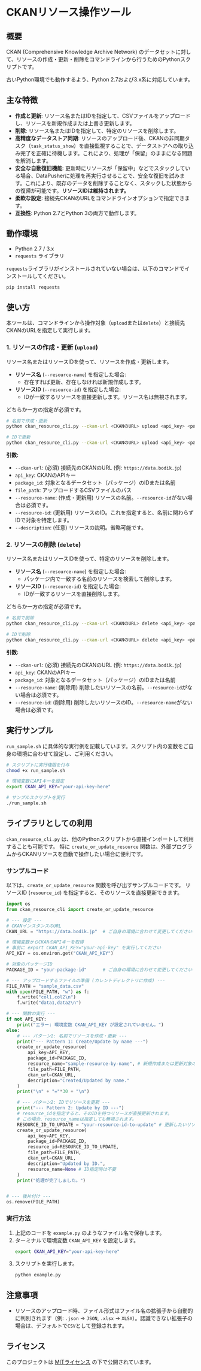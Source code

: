 # CKANリソース操作ツール

## 概要

CKAN (Comprehensive Knowledge Archive Network) のデータセットに対して、リソースの作成・更新・削除をコマンドラインから行うためのPythonスクリプトです。

古いPython環境でも動作するよう、Python 2.7および3.x系に対応しています。

## 主な特徴

- **作成と更新**: リソース名またはIDを指定して、CSVファイルをアップロードし、リソースを新規作成または上書き更新します。
- **削除**: リソース名またはIDを指定して、特定のリソースを削除します。
- **高精度なデータストア同期**: リソースのアップロード後、CKANの非同期タスク（`task_status_show`）を直接監視することで、データストアへの取り込み完了を正確に待機します。これにより、処理が「保留」のままになる問題を解消します。
- **安全な自動復旧機能**: 更新時にリソースが「保留中」などでスタックしている場合、DataPusherに処理を再実行させることで、安全な復旧を試みます。これにより、既存のデータを削除することなく、スタックした状態からの復帰が可能です。**リソースIDは維持されます。**
- **柔軟な設定**: 接続先CKANのURLをコマンドラインオプションで指定できます。
- **互換性**: Python 2.7とPython 3の両方で動作します。

## 動作環境

- Python 2.7 / 3.x
- `requests` ライブラリ

`requests`ライブラリがインストールされていない場合は、以下のコマンドでインストールしてください。
```bash
pip install requests
```

## 使い方

本ツールは、コマンドラインから操作対象（`upload`または`delete`）と接続先CKANのURLを指定して実行します。

### 1. リソースの作成・更新 (`upload`)

リソース名またはリソースIDを使って、リソースを作成・更新します。
- **リソース名** (`--resource-name`) を指定した場合:
  - 存在すれば更新、存在しなければ新規作成します。
- **リソースID** (`--resource-id`) を指定した場合:
  - IDが一致するリソースを直接更新します。リソース名は無視されます。

どちらか一方の指定が必須です。

```bash
# 名前で作成・更新
python ckan_resource_cli.py --ckan-url <CKANのURL> upload <api_key> <package_id> <file_path> --resource-name <リソース名> [--description <説明>]

# IDで更新
python ckan_resource_cli.py --ckan-url <CKANのURL> upload <api_key> <package_id> <file_path> --resource-id <リソースID> [--description <説明>]
```

**引数:**
- `--ckan-url`: (必須) 接続先のCKANのURL (例: `https://data.bodik.jp`)
- `api_key`: CKANのAPIキー
- `package_id`: 対象となるデータセット（パッケージ）のIDまたは名前
- `file_path`: アップロードするCSVファイルのパス
- `--resource-name`: (作成・更新用) リソースの名前。`--resource-id`がない場合は必須です。
- `--resource-id`: (更新用) リソースのID。これを指定すると、名前に関わらずIDで対象を特定します。
- `--description`: (任意) リソースの説明。省略可能です。

### 2. リソースの削除 (`delete`)

リソース名またはリソースIDを使って、特定のリソースを削除します。

- **リソース名** (`--resource-name`) を指定した場合:
  - パッケージ内で一致する名前のリソースを検索して削除します。
- **リソースID** (`--resource-id`) を指定した場合:
  - IDが一致するリソースを直接削除します。

どちらか一方の指定が必須です。

```bash
# 名前で削除
python ckan_resource_cli.py --ckan-url <CKANのURL> delete <api_key> <package_id> --resource-name <リソース名>

# IDで削除
python ckan_resource_cli.py --ckan-url <CKANのURL> delete <api_key> <package_id> --resource-id <リソースID>
```

**引数:**
- `--ckan-url`: (必須) 接続先のCKANのURL (例: `https://data.bodik.jp`)
- `api_key`: CKANのAPIキー
- `package_id`: 対象となるデータセット（パッケージ）のIDまたは名前
- `--resource-name`: (削除用) 削除したいリソースの名前。`--resource-id`がない場合は必須です。
- `--resource-id`: (削除用) 削除したいリソースのID。`--resource-name`がない場合は必須です。

## 実行サンプル

`run_sample.sh` に具体的な実行例を記載しています。スクリプト内の変数をご自身の環境に合わせて設定し、ご利用ください。

```bash
# スクリプトに実行権限を付与
chmod +x run_sample.sh

# 環境変数にAPIキーを設定
export CKAN_API_KEY="your-api-key-here"

# サンプルスクリプトを実行
./run_sample.sh
```

## ライブラリとしての利用

`ckan_resource_cli.py` は、他のPythonスクリプトから直接インポートして利用することも可能です。
特に `create_or_update_resource` 関数は、外部プログラムからCKANリソースを自動で操作したい場合に便利です。

### サンプルコード

以下は、`create_or_update_resource` 関数を呼び出すサンプルコードです。
リソースID (`resource_id`) を指定すると、そのリソースを直接更新できます。

```python
import os
from ckan_resource_cli import create_or_update_resource

# --- 設定 ---
# CKANインスタンスのURL
CKAN_URL = "https://data.bodik.jp"  # ご自身の環境に合わせて変更してください

# 環境変数からCKANのAPIキーを取得
# 事前に export CKAN_API_KEY="your-api-key" を実行してください
API_KEY = os.environ.get("CKAN_API_KEY")

# 対象のパッケージID
PACKAGE_ID = "your-package-id"      # ご自身の環境に合わせて変更してください

# --- アップロードするファイルの準備 (カレントディレクトリに作成) ---
FILE_PATH = "sample_data.csv"
with open(FILE_PATH, "w") as f:
    f.write("col1,col2\n")
    f.write("data1,data2\n")

# --- 関数の実行 ---
if not API_KEY:
    print("エラー: 環境変数 CKAN_API_KEY が設定されていません。")
else:
    # --- パターン1: 名前でリソースを作成・更新 ---
    print("--- Pattern 1: Create/Update by name ---")
    create_or_update_resource(
        api_key=API_KEY,
        package_id=PACKAGE_ID,
        resource_name="sample-resource-by-name", # 新規作成または更新対象の名前
        file_path=FILE_PATH,
        ckan_url=CKAN_URL,
        description="Created/Updated by name."
    )
    print("\n" + "="*30 + "\n")

    # --- パターン2: IDでリソースを更新 ---
    print("--- Pattern 2: Update by ID ---")
    # resource_idを指定すると、そのIDを持つリソースが直接更新されます。
    # この場合、resource_nameは指定しても無視されます。
    RESOURCE_ID_TO_UPDATE = "your-resource-id-to-update" # 更新したいリソースのIDを指定
    create_or_update_resource(
        api_key=API_KEY,
        package_id=PACKAGE_ID,
        resource_id=RESOURCE_ID_TO_UPDATE,
        file_path=FILE_PATH,
        ckan_url=CKAN_URL,
        description="Updated by ID.",
        resource_name=None # ID指定時は不要
    )
    print("処理が完了しました。")


# --- 後片付け ---
os.remove(FILE_PATH)
```

### 実行方法

1. 上記のコードを `example.py` のようなファイル名で保存します。
2. ターミナルで環境変数 `CKAN_API_KEY` を設定します。
   ```bash
   export CKAN_API_KEY="your-api-key-here"
   ```
3. スクリプトを実行します。
   ```bash
   python example.py
   ```

## 注意事項

- リソースのアップロード時、ファイル形式はファイル名の拡張子から自動的に判別されます（例: `.json` → `JSON`, `.xlsx` → `XLSX`）。認識できない拡張子の場合は、デフォルトで`CSV`として登録されます。

## ライセンス

このプロジェクトは [MITライセンス](LICENSE) の下で公開されています。